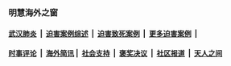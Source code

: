 
### 明慧海外之窗

####  [武汉肺炎](indexes/365.md?t=07202201) &nbsp;|&nbsp;  [迫害案例综述](indexes/328.md?t=07202201) &nbsp;|&nbsp; [迫害致死案例](indexes/277.md?t=07202201)  &nbsp;|&nbsp; [更多迫害案例](indexes/81.md?t=07202201)  &nbsp;|&nbsp; 
####  [时事评论](indexes/19.md?t=07202201) &nbsp;|&nbsp; [海外简讯](indexes/245.md?t=07202201)&nbsp;|&nbsp;  [社会支持](indexes/140.md?t=07202201) &nbsp;|&nbsp; [褒奖决议](indexes/282.md?t=07202201) &nbsp;|&nbsp; [社区报道](indexes/91.md?t=07202201)  &nbsp;|&nbsp; [天人之间](indexes/78.md?t=07202201) 

